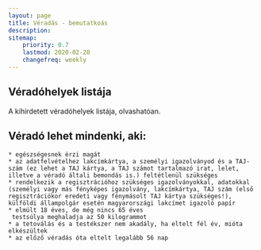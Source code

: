 ```yaml
---
layout: page
title: Véradás - bemutatkoás
description:
sitemap:
    priority: 0.7
    lastmod: 2020-02-20
    changefreq: weekly
---
```

## Véradóhelyek listája

A kihirdetett véradóhelyek listája, olvashatóan.

## Véradó lehet mindenki, aki:

    * egészségesnek érzi magát
    * az adatfelvételhez lakcímkártya, a személyi igazolványod és a TAJ-szám (ez lehet a TAJ kártya, a TAJ számot tartalmazó irat, lelet, illetve a véradó általi bemondás is.) feltétlenül szükséges
    * rendelkezik a regisztrációhoz szükséges igazolványokkal, adatokkal (személyi vagy más fényképes igazolvány, lakcímkártya, TAJ szám (első regisztrációkor eredeti vagy fénymásolt TAJ kártya szükséges!), külföldi állampolgár esetén magyarországi lakcímet igazoló papír
    * elmúlt 18 éves, de még nincs 65 éves
     testsúlya meghaladja az 50 kilogrammot
    * a tetoválás és a testékszer nem akadály, ha eltelt fél év, mióta elkészültek
    * az előző véradás óta eltelt legalább 56 nap
